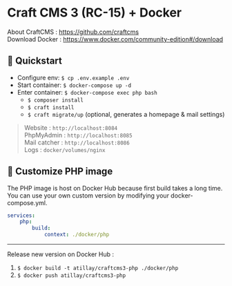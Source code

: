 # Craft CMS 3 (RC-15) + Docker

About CraftCMS : https://github.com/craftcms  
Download Docker : https://www.docker.com/community-edition#/download

## :rocket: Quickstart
- Configure env: `$ cp .env.example .env` 
- Start container: `$ docker-compose up -d` 
- Enter container: `$ docker-compose exec php bash` 
    - `$ composer install` 
    - `$ craft install` 
    - `$ craft migrate/up` (optional, generates a homepage & mail settings)

> Website : `http://localhost:8084`  
> PhpMyAdmin : `http://localhost:8085`  
> Mail catcher : `http://localhost:8086`  
> Logs : `docker/volumes/nginx`

## :whale: Customize PHP image
The PHP image is host on Docker Hub because first build takes a long time.  
You can use your own custom version by modifying your docker-compose.yml.
```yml
services:
    php:
        build:
            context: ./docker/php
```
___
Release new version on Docker Hub :
1. `$ docker build -t atillay/craftcms3-php ./docker/php` 
2. `$ docker push atillay/craftcms3-php` 